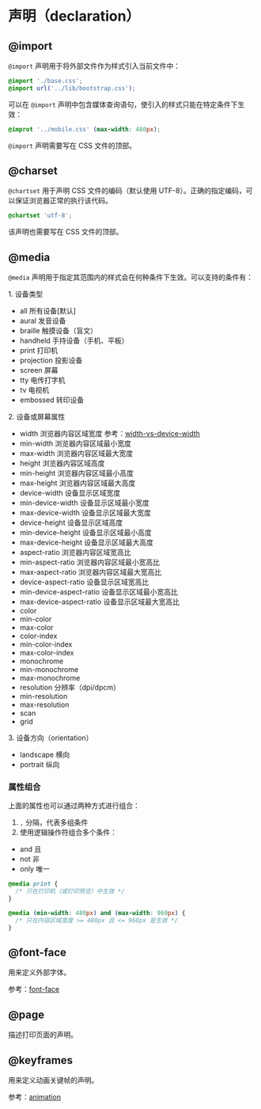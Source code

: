 声明（declaration）
====

@import
----

`@import` 声明用于将外部文件作为样式引入当前文件中：

```css
@import './base.css';
@import url('../lib/bootstrap.css');
```

可以在 `@import` 声明中包含媒体查询语句，使引入的样式只能在特定条件下生效：

```css
@improt '../mobile.css' (max-width: 480px);
```

`@import` 声明需要写在 CSS 文件的顶部。

@charset
----

`@chartset` 用于声明 CSS 文件的编码（默认使用 UTF-8）。正确的指定编码，可以保证浏览器正常的执行该代码。

```css
@chartset 'utf-8';
```

该声明也需要写在 CSS 文件的顶部。

@media
----

`@media` 声明用于指定其范围内的样式会在何种条件下生效。可以支持的条件有：

1\. 设备类型

+ all 所有设备[默认]
+ aural 发音设备
+ braille 触摸设备（盲文）
+ handheld 手持设备（手机、平板）
+ print 打印机
+ projection 投影设备
+ screen 屏幕
+ tty 电传打字机
+ tv 电视机
+ embossed 转印设备

2\. 设备或屏幕属性

+ width 浏览器内容区域宽度 参考：[width-vs-device-width](http://www.sitepoint.com/media-queries-width-vs-device-width/)
+ min-width 浏览器内容区域最小宽度
+ max-width 浏览器内容区域最大宽度
+ height 浏览器内容区域高度
+ min-height 浏览器内容区域最小高度
+ max-height 浏览器内容区域最大高度
+ device-width 设备显示区域宽度
+ min-device-width 设备显示区域最小宽度
+ max-device-width 设备显示区域最大宽度
+ device-height 设备显示区域高度
+ min-device-height 设备显示区域最小高度
+ max-device-height 设备显示区域最大高度
+ aspect-ratio 浏览器内容区域宽高比
+ min-aspect-ratio 浏览器内容区域最小宽高比
+ max-aspect-ratio 浏览器内容区域最大宽高比
+ device-aspect-ratio 设备显示区域宽高比
+ min-device-aspect-ratio 设备显示区域最小宽高比
+ max-device-aspect-ratio 设备显示区域最大宽高比
+ color
+ min-color
+ max-color
+ color-index
+ min-color-index
+ max-color-index
+ monochrome
+ min-monochrome
+ max-monochrome
+ resolution 分辨率（dpi/dpcm）
+ min-resolution
+ max-resolution
+ scan
+ grid

3\. 设备方向（orientation）

+ landscape 横向
+ portrait 纵向

### 属性组合

上面的属性也可以通过两种方式进行组合：

1. `,` 分隔，代表多组条件
2. 使用逻辑操作符组合多个条件：

+ and 且
+ not 非
+ only 唯一

```css
@media print {
  /* 只在打印机（或打印预览）中生效 */
}

@media (min-width: 480px) and (max-width: 960px) {
  /* 只在内容区域宽度 >= 480px 且 <= 960px 是生效 */
}
```

@font-face
----

用来定义外部字体。

参考：[font-face](./font-face.md)

@page
----

描述打印页面的声明。

@keyframes
----

用来定义动画关键帧的声明。

参考：[animation](./animation.md)
